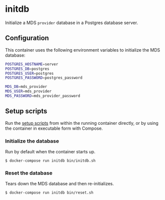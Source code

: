 # initdb

Initialize a MDS `provider` database in a Postgres database server.

## Configuration

This container uses the following environment variables to initialize the MDS database:

```bash
POSTGRES_HOSTNAME=server
POSTGRES_DB=postgres
POSTGRES_USER=postgres
POSTGRES_PASSWORD=postgres_password

MDS_DB=mds_provider
MDS_USER=mds_provider
MDS_PASSWORD=mds_provider_password
```

## Setup scripts

Run the [setup scripts](bin/) from within the running container directly, or by
using the container in executable form with Compose.

### Initialize the database

Run by default when the container starts up.

```
$ docker-compose run initdb bin/initdb.sh
```

### Reset the database

Tears down the MDS database and then re-initializes.

```
$ docker-compose run initdb bin/reset.sh
```
